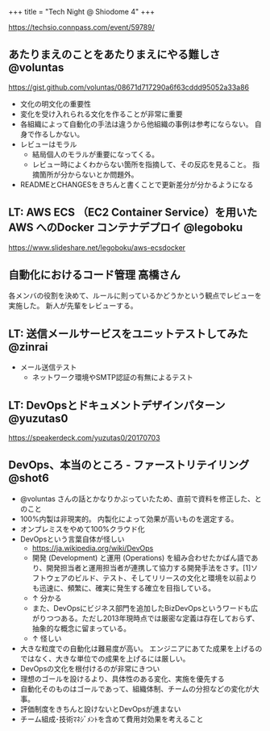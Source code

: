 +++
title = "Tech Night @ Shiodome 4"
+++

https://techsio.connpass.com/event/59789/

## あたりまえのことをあたりまえにやる難しさ @voluntas

https://gist.github.com/voluntas/08671d717290a6f63cddd95052a33a86

* 文化の明文化の重要性
* 変化を受け入れられる文化を作ることが非常に重要
* 各組織によって自動化の手法は違うから他組織の事例は参考にならない。 自身で作るしかない。
* レビューはモラル
  + 結局個人のモラルが重要になってくる。
  + レビュー時によくわからない箇所を指摘して、その反応を見ること。 指摘箇所が分からないとか問題外。
* READMEとCHANGESをきちんと書くことで更新差分が分かるようになる

## LT: AWS ECS （EC2 Container Service）を用いた AWS へのDocker コンテナデプロイ	@legoboku

https://www.slideshare.net/legoboku/aws-ecsdocker

## 自動化におけるコード管理 高橋さん

各メンバの役割を決めて、ルールに則っているかどうかという観点でレビューを実施した。
新人が先輩をレビューする。

## LT: 送信メールサービスをユニットテストしてみた	@zinrai

* メール送信テスト
  + ネットワーク環境やSMTP認証の有無によるテスト
  
## LT: DevOpsとドキュメントデザインパターン	@yuzutas0

https://speakerdeck.com/yuzutas0/20170703

## DevOps、本当のところ - ファーストリテイリング @shot6

* @voluntas さんの話とかなりかぶっていたため、直前で資料を修正した、とのこと
* 100%内製は非現実的。 内製化によって効果が高いものを選定する。
* オンプレミスをやめて100%クラウド化
* DevOpsという言葉自体が怪しい
  + https://ja.wikipedia.org/wiki/DevOps
  + 開発 (Development) と運用 (Operations) を組み合わせたかばん語であり、開発担当者と運用担当者が連携して協力する開発手法をさす。[1]ソフトウェアのビルド、テスト、そしてリリースの文化と環境を以前よりも迅速に、頻繁に、確実に発生する確立を目指している。
  + ↑ 分かる
  + また、DevOpsにビジネス部門を追加したBizDevOpsというワードも広がりつつある。ただし2013年現時点では厳密な定義は存在しておらず、抽象的な概念に留まっている。
  + ↑ 怪しい
* 大きな粒度での自動化は難易度が高い。 エンジニアにあてた成果を上げるのではなく、大きな単位での成果を上げるには厳しい。
* DevOpsの文化を根付けるのが非常にきつい
* 理想のゴールを設けるより、具体性のある変化、実施を優先する
* 自動化そのものはゴールであって、組織体制、チームの分担などの変化が大事。
* 評価制度をきちんと設けないとDevOpsが進まない
* チーム組成･技術ﾏﾈｼﾞﾒﾝﾄを含めて費用対効果を考えること